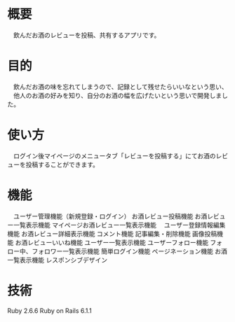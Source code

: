 # 概要
　飲んだお酒のレビューを投稿、共有するアプリです。


# 目的
　飲んだお酒の味を忘れてしまうので、記録として残せたらいいなという思い、
　他人のお酒の好みを知り、自分のお酒の幅を広げたいという思いで開発しました。
　
 
# 使い方
　ログイン後マイページのメニュータブ「レビューを投稿する」にてお酒のレビューを投稿することができます。
 
 
# 機能
　ユーザー管理機能（新規登録・ログイン）
  お酒レビュー投稿機能
  お酒レビュー一覧表示機能
  マイページお酒レビュー一覧表示機能
　ユーザー登録情報編集機能 
  お酒レビュー詳細表示機能
  コメント機能
  記事編集・削除機能
  画像投稿機能
  お酒レビューいいね機能
  ユーザー一覧表示機能
  ユーザーフォロー機能
  フォロー中、フォロワー一覧表示機能
  簡単ログイン機能
  ページネーション機能
  お酒一覧表示機能
  レスポンシブデザイン
　
# 技術
  Ruby 2.6.6
  Ruby on Rails 6.1.1
 

